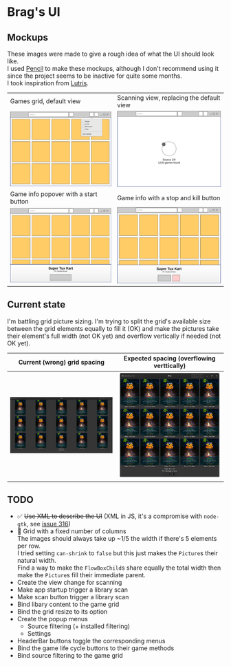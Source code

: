 # Brag's UI
## Mockups
These images were made to give a rough idea of what the UI should look like.  
I used [Pencil](https://pencil.evolus.vn/) to make these mockups, although I don't recommend using it since the project seems to be inactive for quite some months.  
I took inspiration from [Lutris](https://github.com/lutris/lutris).  

|   |   |
| - | - |
| Games grid, default view | Scanning view, replacing the default view |
| <img src="mockup1.png"> | <img src="mockup2.png"> |
| Game info popover with a start button | Game info with a stop and kill button |
| <img src="mockup3.png"> | <img src="mockup4.png"> |

## Current state
I'm battling grid picture sizing. I'm trying to split the grid's available size between the grid elements equally to fill it (OK) and make the pictures take their element's full width (not OK yet) and overflow vertically if needed (not OK yet). 

| Current (wrong) grid spacing | Expected spacing (overflowing verttically) |
| - | - |
| <img src="WIP-bad-sizing-04-11-2021.png"> | <img src="WIP-good-sizing-04-11-2021.png"> |

## TODO
* ✅ ~~Use XML to describe the UI~~ (XML in JS, it's a compromise with `node-gtk`, see [issue 316](https://github.com/romgrk/node-gtk/issues/316))
* 🔶 Grid with a fixed number of columns  
	The images should always take up ~1/5 the width if there's 5 elements per row.  
	I tried setting `can-shrink` to `false` but this just makes the `Picture`s their natural width.  
	Find a way to make the `FlowBoxChild`s share equally the total width then make the `Picture`s fill their immediate parent.
* Create the view change for scanning
* Make app startup trigger a library scan
* Make scan button trigger a library scan
* Bind libary content to the game grid
* Bind the grid resize to its option
* Create the popup menus
	* Source filtering (+ installed filtering)
	* Settings
* HeaderBar buttons toggle the corresponding menus
* Bind the game life cycle buttons to their game methods
* Bind source filtering to the game grid